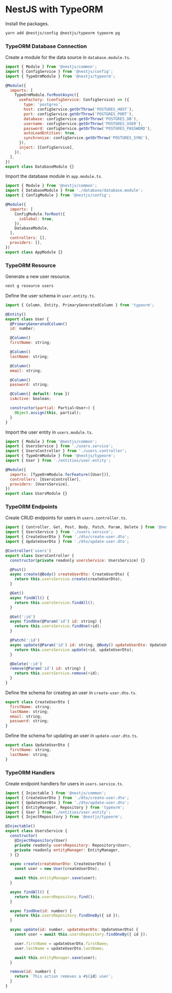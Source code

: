 # NestJS with TypeORM

Install the packages.

```bash
yarn add @nestjs/config @nestjs/typeorm typeorm pg
```

### TypeORM Database Connection

Create a module for the data source in `database.module.ts`.

```js
import { Module } from '@nestjs/common';
import { ConfigService } from '@nestjs/config';
import { TypeOrmModule } from '@nestjs/typeorm';

@Module({
  imports: [
    TypeOrmModule.forRootAsync({
      useFactory: (configService: ConfigService) => ({
        type: 'postgres',
        host: configService.getOrThrow('POSTGRES_HOST'),
        port: configService.getOrThrow('POSTGRES_PORT'),
        database: configService.getOrThrow('POSTGRES_DB'),
        username: configService.getOrThrow('POSTGRES_USER'),
        password: configService.getOrThrow('POSTGRES_PASSWORD'),
        autoLoadEntities: true,
        synchronize: configService.getOrThrow('POSTGRES_SYNC'),
      }),
      inject: [ConfigService],
    }),
  ],
})
export class DatabaseModule {}
```

Import the database module in `app.module.ts`.

```js
import { Module } from '@nestjs/common';
import { DatabaseModule } from './database/database.module';
import { ConfigModule } from '@nestjs/config';

@Module({
  imports: [
    ConfigModule.forRoot({
      isGlobal: true,
    }),
    DatabaseModule,
  ],
  controllers: [],
  providers: [],
})
export class AppModule {}
```

### TypeORM Resource

Generate a new user resource.

```bash
nest g resource users
```

Define the user schema in `user.entity.ts`.

```js
import { Column, Entity, PrimaryGeneratedColumn } from 'typeorm';

@Entity()
export class User {
  @PrimaryGeneratedColumn()
  id: number;

  @Column()
  firstName: string;

  @Column()
  lastName: string;

  @Column()
  email: string;

  @Column()
  password: string;

  @Column({ default: true })
  isActive: boolean;

  constructor(partial: Partial<User>) {
    Object.assign(this, partial);
  }
}
```

Import the user entity in `users.module.ts`.

```js
import { Module } from '@nestjs/common';
import { UsersService } from './users.service';
import { UsersController } from './users.controller';
import { TypeOrmModule } from '@nestjs/typeorm';
import { User } from './entities/user.entity';

@Module({
  imports: [TypeOrmModule.forFeature([User])],
  controllers: [UsersController],
  providers: [UsersService],
})
export class UsersModule {}
```

### TypeORM Endpoints

Create CRUD endpoints for users in `users.controller.ts`.

```js
import { Controller, Get, Post, Body, Patch, Param, Delete } from '@nestjs/common';
import { UsersService } from './users.service';
import { CreateUserDto } from './dto/create-user.dto';
import { UpdateUserDto } from './dto/update-user.dto';

@Controller('users')
export class UsersController {
  constructor(private readonly usersService: UsersService) {}

  @Post()
  async create(@Body() createUserDto: CreateUserDto) {
    return this.usersService.create(createUserDto);
  }

  @Get()
  async findAll() {
    return this.usersService.findAll();
  }

  @Get(':id')
  async findOne(@Param('id') id: string) {
    return this.usersService.findOne(+id);
  }

  @Patch(':id')
  async update(@Param('id') id: string, @Body() updateUserDto: UpdateUserDto) {
    return this.usersService.update(+id, updateUserDto);
  }

  @Delete(':id')
  remove(@Param('id') id: string) {
    return this.usersService.remove(+id);
  }
}
```

Define the schema for creating an user in `create-user.dto.ts`.

```js
export class CreateUserDto {
  firstName: string;
  lastName: string;
  email: string;
  password: string;
}
```

Define the schema for updating an user in `update-user.dto.ts`.

```js
export class UpdateUserDto {
  firstName: string;
  lastName: string;
}
```

### TypeORM Handlers

Create endpoint handlers for users in `users.service.ts`.

```js
import { Injectable } from '@nestjs/common';
import { CreateUserDto } from './dto/create-user.dto';
import { UpdateUserDto } from './dto/update-user.dto';
import { EntityManager, Repository } from 'typeorm';
import { User } from './entities/user.entity';
import { InjectRepository } from '@nestjs/typeorm';

@Injectable()
export class UsersService {
  constructor(
    @InjectRepository(User)
    private readonly usersRepository: Repository<User>,
    private readonly entityManager: EntityManager,
  ) {}

  async create(createUserDto: CreateUserDto) {
    const user = new User(createUserDto);

    await this.entityManager.save(user);
  }

  async findAll() {
    return this.usersRepository.find();
  }

  async findOne(id: number) {
    return this.usersRepository.findOneBy({ id });
  }

  async update(id: number, updateUserDto: UpdateUserDto) {
    const user = await this.usersRepository.findOneBy({ id });

    user.firstName = updateUserDto.firstName;
    user.lastName = updateUserDto.lastName;

    await this.entityManager.save(user);
  }

  remove(id: number) {
    return `This action removes a #${id} user`;
  }
}
```
